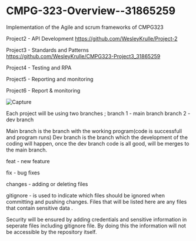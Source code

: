 # CMPG-323-Overview--31865259
Implementation of the Agile and scrum frameworks of CMPG323


Project2 - API Development  https://github.com/WesleyKrulle/Project-2

Project3 - Standards and Patterns https://github.com/WesleyKrulle/CMPG323-Project3_31865259


Project4 - Testing and RPA


Project5 - Reporting and monitoring


Project6 - Report & monitoring






![Capture](https://user-images.githubusercontent.com/88787170/184359812-f41df7de-a791-47db-8bdf-9b80ab9c4598.PNG)






Each project will be using two branches ;
branch 1 - main branch
branch 2 - dev branch





Main branch is the branch with the working program(code is successfull and program runs)
Dev branch is the branch which the development of the coding will happen, once the dev branch code is all good, will be merges to the main branch.

feat - new feature

fix - bug fixes


changes - adding or deleting files

gitignore -  is used to indicate which files should be ignored when committing and pushing changes. Files that will be listed here are any files that contain sensitive data .

Security will be ensured by adding credentials and sensitive information in seperate files including gitignore file. By doing this the information will not be accessible by the repository itself. 
